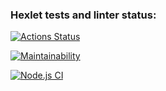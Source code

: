 ### Hexlet tests and linter status:
[![Actions Status](https://github.com/xegrassa/frontend-project-lvl1/workflows/hexlet-check/badge.svg)](https://github.com/xegrassa/frontend-project-lvl1/actions)

[![Maintainability](https://api.codeclimate.com/v1/badges/eb036220039bd8f67f8a/maintainability)](https://codeclimate.com/github/xegrassa/frontend-project-lvl1/maintainability)

[![Node.js CI](https://github.com/xegrassa/frontend-project-lvl1/actions/workflows/project-test.yml/badge.svg)](https://github.com/xegrassa/frontend-project-lvl1/actions/workflows/project-test.yml)
